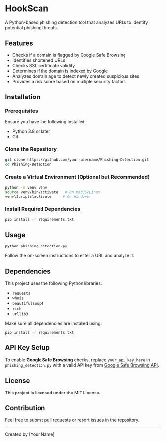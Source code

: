# HookScan

A Python-based phishing detection tool that analyzes URLs to identify potential phishing threats.

## Features
- Checks if a domain is flagged by Google Safe Browsing
- Identifies shortened URLs
- Checks SSL certificate validity
- Determines if the domain is indexed by Google
- Analyzes domain age to detect newly created suspicious sites
- Provides a risk score based on multiple security factors

## Installation

### Prerequisites
Ensure you have the following installed:
- Python 3.8 or later
- Git

### Clone the Repository
```bash
git clone https://github.com/your-username/Phishing-Detection.git
cd Phishing-Detection
```

### Create a Virtual Environment (Optional but Recommended)
```bash
python -m venv venv
source venv/bin/activate   # On macOS/Linux
venv\Scripts\activate     # On Windows
```

### Install Required Dependencies
```bash
pip install -r requirements.txt
```

## Usage
```bash
python phishing_detection.py
```
Follow the on-screen instructions to enter a URL and analyze it.

## Dependencies
This project uses the following Python libraries:
- `requests`
- `whois`
- `beautifulsoup4`
- `rich`
- `urllib3`

Make sure all dependencies are installed using:
```bash
pip install -r requirements.txt
```

## API Key Setup
To enable **Google Safe Browsing** checks, replace `your_api_key_here` in `phishing_detection.py` with a valid API key from [Google Safe Browsing API](https://developers.google.com/safe-browsing/v4/get-started).

## License
This project is licensed under the MIT License.

## Contribution
Feel free to submit pull requests or report issues in the repository.

---
Created by [Your Name]
